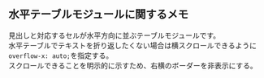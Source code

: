 ## 水平テーブルモジュールに関するメモ
見出しと対応するセルが水平方向に並ぶテーブルモジュールです。  
水平テーブルでテキストを折り返したくない場合は横スクロールできるように`overflow-x: auto;`を指定する。  
スクロールできることを明示的に示すため、右横のボーダーを非表示にする。
